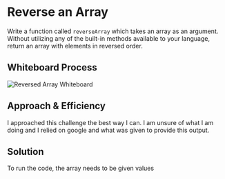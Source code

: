 # Reverse an Array

Write a function called `reverseArray` which takes an array as an argument. Without utilizing any of the built-in methods available to your language, return an array with elements in reversed order.

## Whiteboard Process

![Reversed Array Whiteboard](../../../../../Desktop/ccwb-401-01.png)

## Approach & Efficiency

I approached this challenge the best way I can. I am unsure of what I am doing and I relied on google and what was given to provide this output.

## Solution

To run the code, the array needs to be given values

